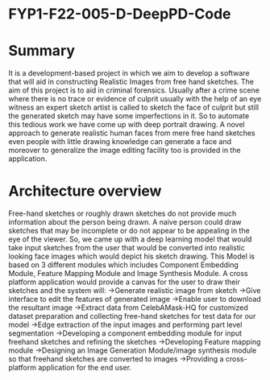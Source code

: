 # FYP1-F22-005-D-DeepPD-Code

# Summary
It is a development-based project in which we aim to develop a software that will aid in constructing 
Realistic Images from free hand sketches. The aim of this project is to aid in criminal forensics. Usually after a crime scene where there is no trace or evidence of culprit usually with the help of an eye witness an expert sketch artist is called to sketch the face of culprit but still the generated sketch may have some imperfections in it. So to automate this tedious work we have come up with deep portrait drawing. A novel approach to generate realistic human faces from mere free hand sketches even people with little drawing knowledge can generate a face and moreover to generalize the image editing facility too is provided in the application.

# Architecture overview
Free-hand sketches or roughly drawn sketches do not provide much information about the person being drawn. A naive person could draw sketches that may be incomplete or do not appear to be appealing in the eye of the viewer. So, we came up with a deep learning model that would take input sketches from the user that would be converted into realistic looking face images which would depict his sketch drawing.
This Model is based on 3 different modules which includes Component Embedding Module, Feature Mapping Module and Image Synthesis Module. A cross platform application would provide a canvas for the user to draw their sketches and the system will:
->Generate realistic image from sketch
->Give interface to edit the features of generated image
->Enable user to download the resultant image
->Extract data from CelebAMask-HQ for customized dataset preparation and collecting free-hand sketches for test data for our model
->Edge extraction of the input images and performing part level segmentation
->Developing a component embedding module for input freehand sketches and refining the sketches 
->Developing Feature mapping module 
->Designing an Image Generation Module/image synthesis module so that freehand sketches are converted to images 
->Providing a cross-platform application for the end user.

